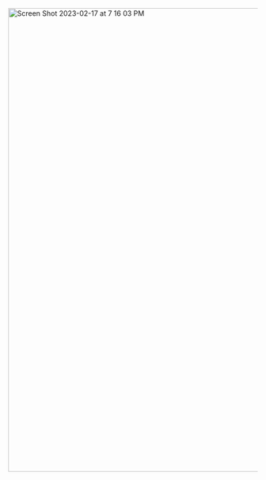 <img width="938" alt="Screen Shot 2023-02-17 at 7 16 03 PM" src="https://user-images.githubusercontent.com/75547536/219819897-4af55923-0c9a-4374-805f-d6c48fa3f8f7.png">
